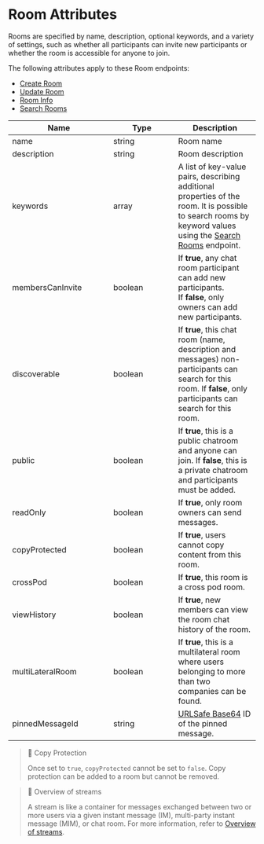 # Room Attributes

Rooms are specified by name, description, optional keywords, and a variety of settings, such as whether all participants can invite new participants or whether the room is accessible for anyone to join.

The following attributes apply to these Room endpoints:

* [Create Room](ref:create-room-v3)
* [Update Room](ref:update-room-v3)
* [Room Info](ref:room-info-v3)
* [Search Rooms](ref:search-rooms-v3)

<table><thead><tr><th width="190">Name</th><th width="116">Type</th><th>Description</th></tr></thead><tbody><tr><td>name</td><td>string</td><td>Room name</td></tr><tr><td>description</td><td>string</td><td>Room description</td></tr><tr><td>keywords</td><td>array</td><td>A list of key-value pairs, describing additional properties of the room. It is possible to search rooms by keyword values using the <a href="ref:search-rooms-v3">Search Rooms</a> endpoint.</td></tr><tr><td>membersCanInvite</td><td>boolean</td><td>If <strong>true</strong>, any chat room participant can add new participants. <br>If <strong>false</strong>, only owners can add new participants.</td></tr><tr><td>discoverable</td><td>boolean</td><td>If <strong>true</strong>, this chat room (name, description and messages) non-participants can search for this room. If <strong>false</strong>, only participants can search for this room.</td></tr><tr><td>public</td><td>boolean</td><td>If <strong>true</strong>, this is a public chatroom and anyone can join. If <strong>false</strong>, this is a private chatroom and participants must be added.</td></tr><tr><td>readOnly</td><td>boolean</td><td>If <strong>true</strong>, only room owners can send messages.</td></tr><tr><td>copyProtected</td><td>boolean</td><td>If <strong>true</strong>, users cannot copy content from this room.</td></tr><tr><td>crossPod</td><td>boolean</td><td>If <strong>true</strong>, this room is a cross pod room.</td></tr><tr><td>viewHistory</td><td>boolean</td><td>If <strong>true</strong>, new members can view the room chat history of the room.</td></tr><tr><td>multiLateralRoom</td><td>boolean</td><td>If <strong>true</strong>, this is a multilateral room where users belonging to more than two companies can be found.</td></tr><tr><td>pinnedMessageId</td><td>string</td><td><a href="https://docs.developers.symphony.com/building-bots-on-symphony/messages/overview-of-messageml#message-identifiers">URLSafe Base64</a> ID of the pinned message.</td></tr></tbody></table>

> 🚧 Copy Protection
>
> Once set to `true`, `copyProtected` cannot be set to `false`. Copy protection can be added to a room but cannot be removed.

> 📘 Overview of streams
>
> A stream is like a container for messages exchanged between two or more users via a given instant message (IM), multi-party instant message (MIM), or chat room. For more information, refer to [Overview of streams](https://docs.developers.symphony.com/building-bots-on-symphony/datafeed/overview-of-streams).
